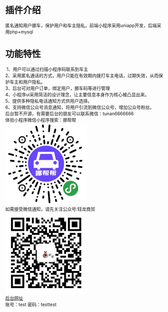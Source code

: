# 插件介绍
匿名通知用户挪车，保护用户和车主隐私，前端小程序采用uniapp开发，后端采用php+mysql  
# 功能特性
 1、用户可以通过扫描小程序码联系到车主  
2、采用匿名通话的方式，用户只能在有效期内拨打车主电话，过期失效，从而保护车主和用户隐私。  
3、后台可对用户订单，绑定用户，挪车码等进行管理  
4、小程序ui采用简洁的设计理念，让主要信息本身作为核心被凸显出来。  
5、提供多种隐私电话通知方式供用户选择。  
6、支持微信公众号消息通知，将用户引流到微信公众号，增加公众号粉丝。  
后台暂不开源，有需要后台的朋友可以联系微信：tunan6666666  
体验小程序微信小程序搜索：挪帮帮  
![image.png](https://github.com/zhangsanproject/uniappnc/raw/master/static/pages/images/qrcode.png)  
如需接受微信通知，请先关注公众号:钰龙商贸  
![image.png](https://github.com/zhangsanproject/uniappnc/raw/master/static/pages/images/7bb5fad244cb931399549aec9faffeca.png)  
[后台网址](https://tn.rdtxgj.com/MNQYRauFiC.php/index/login "体验网址")  
账号：test 密码：testtest  
